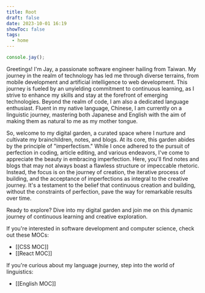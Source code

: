 ```yaml
---
title: Root
draft: false
date: 2023-10-01 16:19
showToc: false
tags:
  - home
--- 
```


```js title="index.js"
console.jay();
```

Greetings! I'm Jay, a passionate software engineer hailing from Taiwan. My journey in the realm of technology has led me through diverse terrains, from mobile development and artificial intelligence to web development. This journey is fueled by an unyielding commitment to continuous learning, as I strive to enhance my skills and stay at the forefront of emerging technologies. Beyond the realm of code, I am also a dedicated language enthusiast. Fluent in my native language, Chinese, I am currently on a linguistic journey, mastering both Japanese and English with the aim of making them as natural to me as my mother tongue.

So, welcome to my digital garden, a curated space where I nurture and cultivate my brainchildren, notes, and blogs. At its core, this garden abides by the principle of "imperfectism." While I once adhered to the pursuit of perfection in coding, article editing, and various endeavors, I've come to appreciate the beauty in embracing imperfection. Here, you'll find notes and blogs that may not always boast a flawless structure or impeccable rhetoric. Instead, the focus is on the journey of creation, the iterative process of building, and the acceptance of imperfections as integral to the creative journey. It's a testament to the belief that continuous creation and building, without the constraints of perfection, pave the way for remarkable results over time.

Ready to explore? Dive into my digital garden and join me on this dynamic journey of continuous learning and creative exploration.

If you're interested in software development and computer science, check out these MOCs:
- [[CSS MOC]]
- [[React MOC]]


If you're curious about my language journey, step into the world of linguistics:
- [[English MOC]]